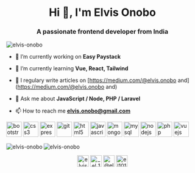 <h1 align="center">Hi 👋, I'm Elvis Onobo</h1>
<h3 align="center">A passionate frontend developer from India</h3>

<p align="left"> <img src="https://komarev.com/ghpvc/?username=elvis-onobo" alt="elvis-onobo" /> </p>

- 🔭 I’m currently working on **Easy Paystack**

- 🌱 I’m currently learning **Vue, React, Tailwind**

- 📝 I regulary write articles on [https://medium.com/@elvis.onobo and](https://medium.com/@elvis.onobo and)

- 💬 Ask me about **JavaScript / Node, PHP / Laravel**

- 📫 How to reach me **elvis.onobo@gmail.com**

<p align="left"><img src="https://devicons.github.io/devicon/devicon.git/icons/bootstrap/bootstrap-plain.svg" alt="bootstrap" width="40" height="40"/> <img src="https://devicons.github.io/devicon/devicon.git/icons/css3/css3-original-wordmark.svg" alt="css3" width="40" height="40"/> <img src="https://devicons.github.io/devicon/devicon.git/icons/express/express-original-wordmark.svg" alt="express" width="40" height="40"/> <img src="https://www.vectorlogo.zone/logos/git-scm/git-scm-icon.svg" alt="git" width="40" height="40"/> <img src="https://devicons.github.io/devicon/devicon.git/icons/html5/html5-original-wordmark.svg" alt="html5" width="40" height="40"/> <img src="https://devicons.github.io/devicon/devicon.git/icons/javascript/javascript-original.svg" alt="javascript" width="40" height="40"/> <img src="https://devicons.github.io/devicon/devicon.git/icons/mongodb/mongodb-original-wordmark.svg" alt="mongodb" width="40" height="40"/> <img src="https://devicons.github.io/devicon/devicon.git/icons/mysql/mysql-original-wordmark.svg" alt="mysql" width="40" height="40"/> <img src="https://devicons.github.io/devicon/devicon.git/icons/nodejs/nodejs-original-wordmark.svg" alt="nodejs" width="40" height="40"/> <img src="https://devicons.github.io/devicon/devicon.git/icons/php/php-original.svg" alt="php" width="40" height="40"/> <img src="https://devicons.github.io/devicon/devicon.git/icons/vuejs/vuejs-original-wordmark.svg" alt="vuejs" width="40" height="40"/></p><img align="left" src="https://github-readme-stats.vercel.app/api/top-langs/?username=elvis-onobo&layout=compact&hide=html" alt="elvis-onobo" />

<img align="center" src="https://github-readme-stats.vercel.app/api?username=elvis-onobo&show_icons=true" alt="elvis-onobo" />

<p align="center">
<a href="https://twitter.com/elvis-onobo" target="blank"><img align="center" src="https://cdn.jsdelivr.net/npm/simple-icons@3.0.1/icons/twitter.svg" alt="elvis-onobo" height="30" width="30" /></a>
<a href="https://instagram.com/_el_101" target="blank"><img align="center" src="https://cdn.jsdelivr.net/npm/simple-icons@3.0.1/icons/instagram.svg" alt="_el_101" height="30" width="30" /></a>
<a href="https://medium.com/@elvis.onobo" target="blank"><img align="center" src="https://cdn.jsdelivr.net/npm/simple-icons@3.0.1/icons/medium.svg" alt="@elvis.onobo" height="30" width="30" /></a>
<a href="https://www.youtube.com/c/el101" target="blank"><img align="center" src="https://cdn.jsdelivr.net/npm/simple-icons@3.0.1/icons/youtube.svg" alt="el101" height="30" width="30" /></a>
</p>
